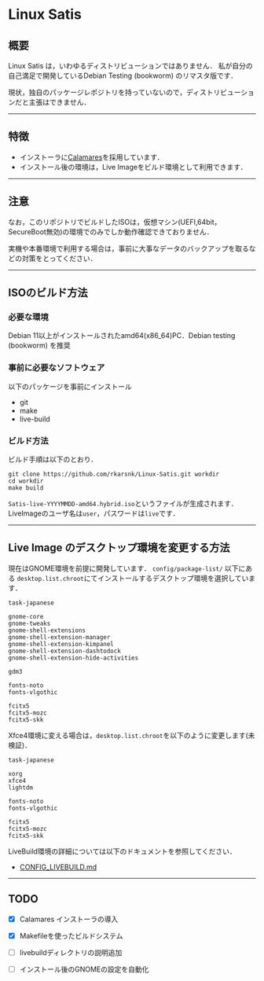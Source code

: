 # Linux Satis
## 概要
Linux Satis は，いわゆるディストリビューションではありません．
私が自分の自己満足で開発しているDebian Testing (bookworm) のリマスタ版です．

現状，独自のパッケージレポジトリを持っていないので，ディストリビューションだと主張はできません．

---
## 特徴
- インストーラに[Calamares](https://calamares.io)を採用しています．
- インストール後の環境は，Live Imageをビルド環境として利用できます．

---
## 注意
なお，このリポジトリでビルドしたISOは，仮想マシン(UEFI,64bit，SecureBoot無効)の環境でのみでしか動作確認できておりません．

実機や本番環境で利用する場合は，事前に大事なデータのバックアップを取るなどの対策をとってください．

---
## ISOのビルド方法
### 必要な環境
Debian 11以上がインストールされたamd64(x86_64)PC．Debian testing (bookworm) を推奨

### 事前に必要なソフトウェア
以下のパッケージを事前にインストール
- git
- make
- live-build

### ビルド方法
ビルド手順は以下のとおり．
```
git clone https://github.com/rkarsnk/Linux-Satis.git workdir
cd workdir
make build
```
`Satis-live-YYYYMMDD-amd64.hybrid.iso`というファイルが生成されます．
LiveImageのユーザ名は`user`，パスワードは`live`です．

---
## Live Image のデスクトップ環境を変更する方法
現在はGNOME環境を前提に開発しています．
`config/package-list/` 以下にある `desktop.list.chroot`にてインストールするデスクトップ環境を選択しています．
``` 
task-japanese

gnome-core
gnome-tweaks
gnome-shell-extensions
gnome-shell-extension-manager
gnome-shell-extension-kimpanel
gnome-shell-extension-dashtodock
gnome-shell-extension-hide-activities

gdm3

fonts-noto
fonts-vlgothic

fcitx5
fcitx5-mozc
fcitx5-skk
```

Xfce4環境に変える場合は，`desktop.list.chroot`を以下のように変更します(未検証)．
```
task-japanese

xorg
xfce4
lightdm

fonts-noto
fonts-vlgothic

fcitx5
fcitx5-mozc
fcitx5-skk
```

LiveBuild環境の詳細については以下のドキュメントを参照してください．
- [CONFIG_LIVEBUILD.md](CONFIG_LIVEBUILD.md)

---
## TODO
- [x] Calamares インストーラの導入
- [x] Makefileを使ったビルドシステム
- [ ] livebuildディレクトリの説明追加
- [ ] インストール後のGNOMEの設定を自動化

